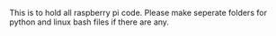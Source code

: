 This is to hold all raspberry pi code. Please make seperate folders for python and linux bash files if there are any.
